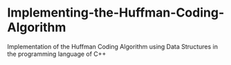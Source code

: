 # Implementing-the-Huffman-Coding-Algorithm
Implementation of the Huffman Coding Algorithm using Data Structures in the programming language of C++
